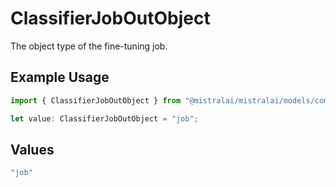 # ClassifierJobOutObject

The object type of the fine-tuning job.

## Example Usage

```typescript
import { ClassifierJobOutObject } from "@mistralai/mistralai/models/components";

let value: ClassifierJobOutObject = "job";
```

## Values

```typescript
"job"
```